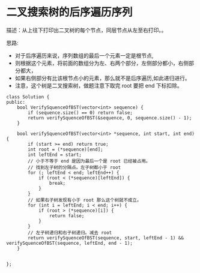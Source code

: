 # 二叉搜索树的后序遍历序列

 描述：从上往下打印出二叉树的每个节点，同层节点从左至右打印。。

思路:

* 对于后序遍历来说，序列数组的最后一个元素一定是根节点,
* 则根据这个元素，将前面的数组分为左、右两个部分，左侧部分都小，右侧部分都大，
* 如果右侧部分有比该根节点小的元素，那么就不是后序遍历,如此递归进行。
* 注意，这个树是二叉搜索树，做题注意下取完 root 要把 end 下标扣除。

```
class Solution {
public:
    bool VerifySquenceOfBST(vector<int> sequence) {
        if (sequence.size() == 0) return false;
		return verifySquenceOfBST(&sequence, 0, sequence.size() - 1);
    }
    
    bool verifySquenceOfBST(vector<int> *sequence, int start, int end) {
        if (start >= end) return true;
        int root = (*sequence)[end];
        int leftEnd = start;
        // 小于不等于 end 是因为最后一个是 root 已经被占用。
        // 找到左子树的分隔点。左子树都小于 root
        for (; leftEnd < end; leftEnd++) {
            if (root < (*sequence)[leftEnd]) {
                break;
            }
        }
		// 如果右子树发现有小于 root 那么这个树就不成立。
        for (int i = leftEnd; i < end; i++) {
            if (root > (*sequence)[i]) {
                return false;
            }
        }
        // 左子树递归和右子树递归。减去 root 
        return verifySquenceOfBST(sequence, start, leftEnd - 1) && verifySquenceOfBST(sequence, leftEnd, end - 1);
    }
    
    
};
```